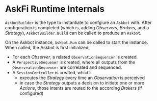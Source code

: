# AskFi Runtime Internals

`AskbotBuilder` is the type to instantiate to confgiure an `Askbot` with. After configuration is completed (which is, adding _Observers_, _Brokers_, and a _Strategy_), `AskbotBuilder.Build` can be called to produce an `Askbot`.

On the Askbot instance, `Askbot.Run` can be called to start the instance. When called, the Askbot is first initialized:

- For each _Observer_, a related `ObservationSequencer` is created.
- A `PerspectiveSequener` is created, where all outputs from the `ObserveationSequencer` are correlated and sequenced.
- A `SessionController` is created, which:
  - executes the _Strategy_ every time an _Observation_ is perceived
  - in case the _Strategy_ outputs a decision to initiate one or more _Actions_, those intents are routed to the according _Brokers_ (if configured)
